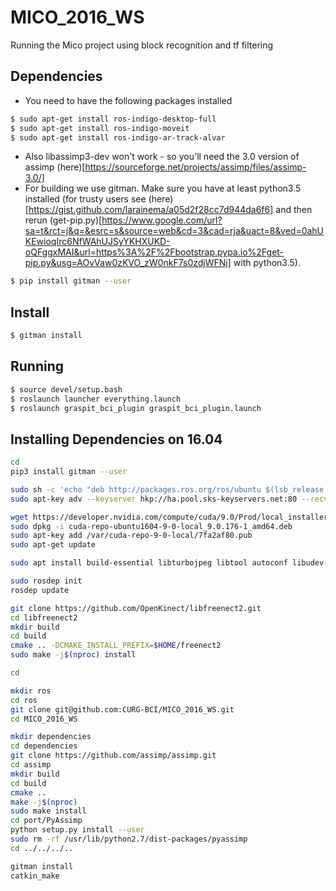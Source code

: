 # MICO_2016_WS
Running the Mico project using block recognition and tf filtering

## Dependencies
- You need to have the following packages installed
```bash
$ sudo apt-get install ros-indigo-desktop-full
$ sudo apt-get install ros-indigo-moveit
$ sudo apt-get install ros-indigo-ar-track-alvar
```
- Also libassimp3-dev won't work - so you'll need the 3.0 version of assimp (here)[https://sourceforge.net/projects/assimp/files/assimp-3.0/]
- For building we use gitman. Make sure you have at least python3.5 installed (for trusty users see (here)[https://gist.github.com/larainema/a05d2f28cc7d944da6f6] and then rerun (get-pip.py)[https://www.google.com/url?sa=t&rct=j&q=&esrc=s&source=web&cd=3&cad=rja&uact=8&ved=0ahUKEwioqIrc6NfWAhUJSyYKHXUKD-oQFggxMAI&url=https%3A%2F%2Fbootstrap.pypa.io%2Fget-pip.py&usg=AOvVaw0zKVO_zW0nkF7s0zdjWFNj] with python3.5).
```bash
$ pip install gitman --user
```

## Install
```bash
$ gitman install
```

## Running
```bash
$ source devel/setup.bash
$ roslaunch launcher everything.launch
$ roslaunch graspit_bci_plugin graspit_bci_plugin.launch
```

## Installing Dependencies on 16.04
```bash
cd
pip3 install gitman --user

sudo sh -c 'echo "deb http://packages.ros.org/ros/ubuntu $(lsb_release -sc) main" > /etc/apt/sources.list.d/ros-latest.list'
sudo apt-key adv --keyserver hkp://ha.pool.sks-keyservers.net:80 --recv-key 421C365BD9FF1F717815A3895523BAEEB01FA116

wget https://developer.nvidia.com/compute/cuda/9.0/Prod/local_installers/cuda-repo-ubuntu1604-9-0-local_9.0.176-1_amd64-deb
sudo dpkg -i cuda-repo-ubuntu1604-9-0-local_9.0.176-1_amd64.deb
sudo apt-key add /var/cuda-repo-9-0-local/7fa2af80.pub
sudo apt-get update

sudo apt install build-essential libturbojpeg libtool autoconf libudev-dev cmake mesa-common-dev freeglut3-dev libxrandr-dev doxygen libxi-dev libjpeg-turbo8-dev pkg-config beignet-dev libglfw3-dev   libusb-1.0-0-dev libva-dev libjpeg-dev libopenni2-dev ros-kinetic-desktop-full ros-kinetic-moveit ros-kinetic-ar-track-alvar ros-kinetic-manipulation-msgs ros-kinetic-pcl-ros ocl-icd-libopencl1 cuda

sudo rosdep init
rosdep update

git clone https://github.com/OpenKinect/libfreenect2.git
cd libfreenect2
mkdir build
cd build
cmake .. -DCMAKE_INSTALL_PREFIX=$HOME/freenect2
sudo make -j$(nproc) install

cd

mkdir ros
cd ros
git clone git@github.com:CURG-BCI/MICO_2016_WS.git
cd MICO_2016_WS

mkdir dependencies
cd dependencies
git clone https://github.com/assimp/assimp.git
cd assimp
mkdir build
cd build
cmake ..
make -j$(nproc)
sudo make install
cd port/PyAssimp
python setup.py install --user
sudo rm -rf /usr/lib/python2.7/dist-packages/pyassimp
cd ../../../..

gitman install
catkin_make
```
